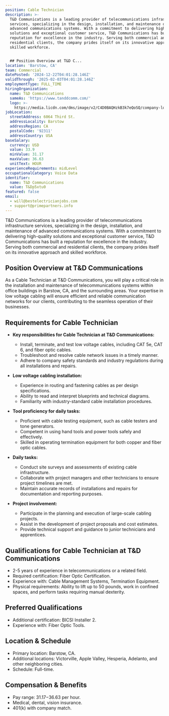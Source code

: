 ```yaml
---
position: Cable Technician
description: >-
  T&D Communications is a leading provider of telecommunications infrastructure
  services, specializing in the design, installation, and maintenance of
  advanced communications systems. With a commitment to delivering high-quality
  solutions and exceptional customer service, T&D Communications has built a
  reputation for excellence in the industry. Serving both commercial and
  residential clients, the company prides itself on its innovative approach and
  skilled workforce.


  ## Position Overview at T&D C...
location: 'Barstow, CA'
team: Commercial
datePosted: '2024-12-22T04:01:28.146Z'
validThrough: '2025-02-03T04:01:28.146Z'
employmentType: FULL_TIME
hiringOrganization:
  name: T&D Communications
  sameAs: 'https://www.tanddcomm.com/'
  logo: >-
    https://media.licdn.com/dms/image/v2/C4D0BAQHzkB3k7eQoSQ/company-logo_200_200/company-logo_200_200/0/1631320385872?e=2147483647&v=beta&t=nuFy5lrwqoCuQ6_2P8hO_EwhwJlnndzcbM7ZPSfdKlM
jobLocation:
  streetAddress: 6064 Third St.
  addressLocality: Barstow
  addressRegion: CA
  postalCode: '92311'
  addressCountry: USA
baseSalary:
  currency: USD
  value: 33.9
  minValue: 31.17
  maxValue: 36.63
  unitText: HOUR
experienceRequirements: midLevel
occupationalCategory: Voice Data
identifier:
  name: T&D Communications
  value: T&Dp5xtu0
featured: false
email:
  - will@bestelectricianjobs.com
  - support@primepartners.info
---
```




T&D Communications is a leading provider of telecommunications infrastructure services, specializing in the design, installation, and maintenance of advanced communications systems. With a commitment to delivering high-quality solutions and exceptional customer service, T&D Communications has built a reputation for excellence in the industry. Serving both commercial and residential clients, the company prides itself on its innovative approach and skilled workforce.

## Position Overview at T&D Communications

As a Cable Technician at T&D Communications, you will play a critical role in the installation and maintenance of telecommunications systems within office buildings in Barstow, CA, and the surrounding areas. Your expertise in low voltage cabling will ensure efficient and reliable communication networks for our clients, contributing to the seamless operation of their businesses.

## Requirements for Cable Technician

- **Key responsibilities for Cable Technician at T&D Communications:**
  - Install, terminate, and test low voltage cables, including CAT 5e, CAT 6, and fiber optic cables.
  - Troubleshoot and resolve cable network issues in a timely manner.
  - Adhere to company safety standards and industry regulations during all installations and repairs.
  
- **Low voltage cabling installation:**
  - Experience in routing and fastening cables as per design specifications.
  - Ability to read and interpret blueprints and technical diagrams.
  - Familiarity with industry-standard cable installation procedures.

- **Tool proficiency for daily tasks:**
  - Proficient with cable testing equipment, such as cable testers and tone generators.
  - Competent in using hand tools and power tools safely and effectively.
  - Skilled in operating termination equipment for both copper and fiber optic cables.

- **Daily tasks:**
  - Conduct site surveys and assessments of existing cable infrastructure.
  - Collaborate with project managers and other technicians to ensure project timelines are met.
  - Maintain accurate records of installations and repairs for documentation and reporting purposes.

- **Project involvement:**
  - Participate in the planning and execution of large-scale cabling projects.
  - Assist in the development of project proposals and cost estimates.
  - Provide technical support and guidance to junior technicians and apprentices.

## Qualifications for Cable Technician at T&D Communications

- 2-5 years of experience in telecommunications or a related field.
- Required certification: Fiber Optic Certification.
- Experience with: Cable Management Systems, Termination Equipment.
- Physical requirements: Ability to lift up to 50 pounds, work in confined spaces, and perform tasks requiring manual dexterity.

## Preferred Qualifications

- Additional certification: BICSI Installer 2.
- Experience with: Fiber Optic Tools.

## Location & Schedule

- Primary location: Barstow, CA.
- Additional locations: Victorville, Apple Valley, Hesperia, Adelanto, and other neighboring cities.
- Schedule: Full-time.

## Compensation & Benefits

- Pay range: $31.17-$36.63 per hour.
- Medical, dental, vision insurance.
- 401(k) with company match.
